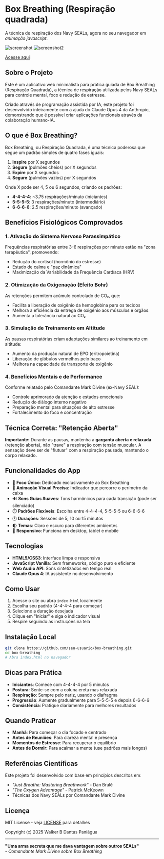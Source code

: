 # Box Breathing (Respiração quadrada)

A técnica de respiração dos Navy SEALs, agora no seu navegador em _animação javascript_.

![screenshot](https://i.postimg.cc/sXKVspGy/image.png)
![screenshot2](https://i.postimg.cc/fLWN2J2P/image.png)

[Acesse aqui](http://prana.walker.eco.br/)

## Sobre o Projeto

Este é um aplicativo web minimalista para prática guiada de Box Breathing (Respiração Quadrada), a técnica de respiração utilizada pelos Navy SEALs para controle mental, foco e redução de estresse.

Criado através de programação assistida por IA, este projeto foi desenvolvido inteiramente com a ajuda do Claude Opus 4 da Anthropic, demonstrando que é possível criar aplicações funcionais através da colaboração humano-IA.

## O que é Box Breathing?

Box Breathing, ou Respiração Quadrada, é uma técnica poderosa que segue um padrão simples de quatro fases iguais:

1. **Inspire** por X segundos
2. **Segure** (pulmões cheios) por X segundos  
3. **Expire** por X segundos
4. **Segure** (pulmões vazios) por X segundos

Onde X pode ser 4, 5 ou 6 segundos, criando os padrões:
- **4-4-4-4**: ~3.75 respirações/minuto (iniciantes)
- **5-5-5-5**: 3 respirações/minuto (intermediário)
- **6-6-6-6**: 2.5 respirações/minuto (avançado)

## Benefícios Fisiológicos Comprovados

### 1. **Ativação do Sistema Nervoso Parassimpático**
Frequências respiratórias entre 3-6 respirações por minuto estão na "zona terapêutica", promovendo:
- Redução do cortisol (hormônio do estresse)
- Estado de calma e "paz dinâmica"
- Maximização da Variabilidade da Frequência Cardíaca (HRV)

### 2. **Otimização da Oxigenação (Efeito Bohr)**
As retenções permitem acúmulo controlado de CO₂, que:
- Facilita a liberação de oxigênio da hemoglobina para os tecidos
- Melhora a eficiência da entrega de oxigênio aos músculos e órgãos
- Aumenta a tolerância natural ao CO₂

### 3. **Simulação de Treinamento em Altitude**
As pausas respiratórias criam adaptações similares ao treinamento em altitude:
- Aumento da produção natural de EPO (eritropoietina)
- Liberação de glóbulos vermelhos pelo baço
- Melhora na capacidade de transporte de oxigênio

### 4. **Benefícios Mentais e de Performance**
Conforme relatado pelo Comandante Mark Divine (ex-Navy SEAL):
- Controle aprimorado da atenção e estados emocionais
- Redução do diálogo interno negativo
- Preparação mental para situações de alto estresse
- Fortalecimento do foco e concentração

## Técnica Correta: "Retenção Aberta"

**Importante:** Durante as pausas, mantenha a **garganta aberta e relaxada** (retenção aberta), não "trave" a respiração com tensão muscular. A sensação deve ser de "flutuar" com a respiração pausada, mantendo o corpo relaxado.

## Funcionalidades do App

- 🎯 **Foco Único**: Dedicado exclusivamente ao Box Breathing
- 🎨 **Animação Visual Precisa**: Indicador que percorre o perímetro da caixa
- 🔊 **Sons Guias Suaves**: Tons harmônicos para cada transição (pode ser silenciado)
- ⏱️ **Padrões Flexíveis**: Escolha entre 4-4-4-4, 5-5-5-5 ou 6-6-6-6
- 🕐 **Durações**: Sessões de 5, 10 ou 15 minutos
- 🌓 **Temas**: Claro e escuro para diferentes ambientes
- 📱 **Responsivo**: Funciona em desktop, tablet e mobile

## Tecnologias

- **HTML5/CSS3**: Interface limpa e responsiva
- **JavaScript Vanilla**: Sem frameworks, código puro e eficiente
- **Web Audio API**: Sons sintetizados em tempo real
- **Claude Opus 4**: IA assistente no desenvolvimento

## Como Usar

1. Acesse o site ou abra `index.html` localmente
2. Escolha seu padrão (4-4-4-4 para começar)
3. Selecione a duração desejada
4. Clique em "Iniciar" e siga o indicador visual
5. Respire seguindo as instruções na tela

## Instalação Local

```bash
git clone https://github.com/seu-usuario/box-breathing.git
cd box-breathing
# Abra index.html no navegador
```

## Dicas para Prática

- **Iniciantes**: Comece com 4-4-4-4 por 5 minutos
- **Postura**: Sente-se com a coluna ereta mas relaxada
- **Respiração**: Sempre pelo nariz, usando o diafragma
- **Progressão**: Aumente gradualmente para 5-5-5-5 e depois 6-6-6-6
- **Consistência**: Pratique diariamente para melhores resultados

## Quando Praticar

- **Manhã**: Para começar o dia focado e centrado
- **Antes de Reuniões**: Para clareza mental e presença
- **Momentos de Estresse**: Para recuperar o equilíbrio
- **Antes de Dormir**: Para acalmar a mente (use padrões mais longos)

## Referências Científicas

Este projeto foi desenvolvido com base em princípios descritos em:
- *"Just Breathe: Mastering Breathwork"* - Dan Brulé
- *"The Oxygen Advantage"* - Patrick McKeown
- Técnicas dos Navy SEALs por Comandante Mark Divine


## Licença

MIT License - veja [LICENSE](LICENSE) para detalhes

Copyright (c) 2025 Walker B Dantas Paniágua

---

**"Uma arma secreta que me dava vantagem sobre outros SEALs"**  
*- Comandante Mark Divine sobre Box Breathing*
